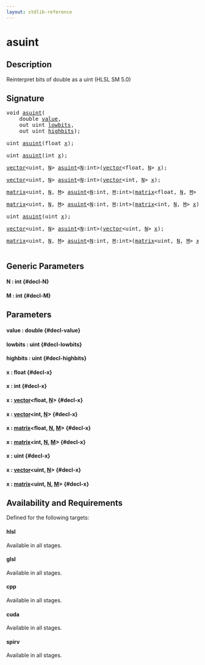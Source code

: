 ```yaml
---
layout: stdlib-reference
---
```


# asuint

## Description

Reinterpret bits of double as a uint (HLSL SM 5.0)




## Signature 

<pre>
<span class="code_keyword">void</span> <a href="/stdlib-reference/global-decls/asuint">asuint</a>(
    <span class="code_keyword">double</span> <a href="/stdlib-reference/global-decls/asuint#decl-value" class="code_param">value</a>,
    <span class="code_keyword">out</span> <span class="code_keyword">uint</span> <a href="/stdlib-reference/global-decls/asuint#decl-lowbits" class="code_param">lowbits</a>,
    <span class="code_keyword">out</span> <span class="code_keyword">uint</span> <a href="/stdlib-reference/global-decls/asuint#decl-highbits" class="code_param">highbits</a>);

<span class="code_keyword">uint</span> <a href="/stdlib-reference/global-decls/asuint">asuint</a>(<span class="code_keyword">float</span> <a href="/stdlib-reference/global-decls/asuint#decl-x" class="code_param">x</a>);

<span class="code_keyword">uint</span> <a href="/stdlib-reference/global-decls/asuint">asuint</a>(<span class="code_keyword">int</span> <a href="/stdlib-reference/global-decls/asuint#decl-x" class="code_param">x</a>);

<a href="/stdlib-reference/types/vector/index" class="code_type">vector</a>&lt;<span class="code_keyword">uint</span>, <a href="/stdlib-reference/global-decls/asuint#decl-N" class="code_var">N</a>&gt; <a href="/stdlib-reference/global-decls/asuint">asuint</a>&lt;<a href="/stdlib-reference/global-decls/asuint#decl-N" class="code_var">N</a>:<span class="code_keyword">int</span>&gt;(<a href="/stdlib-reference/types/vector/index" class="code_type">vector</a>&lt;<span class="code_keyword">float</span>, <a href="/stdlib-reference/global-decls/asuint#decl-N" class="code_var">N</a>&gt; <a href="/stdlib-reference/global-decls/asuint#decl-x" class="code_param">x</a>);

<a href="/stdlib-reference/types/vector/index" class="code_type">vector</a>&lt;<span class="code_keyword">uint</span>, <a href="/stdlib-reference/global-decls/asuint#decl-N" class="code_var">N</a>&gt; <a href="/stdlib-reference/global-decls/asuint">asuint</a>&lt;<a href="/stdlib-reference/global-decls/asuint#decl-N" class="code_var">N</a>:<span class="code_keyword">int</span>&gt;(<a href="/stdlib-reference/types/vector/index" class="code_type">vector</a>&lt;<span class="code_keyword">int</span>, <a href="/stdlib-reference/global-decls/asuint#decl-N" class="code_var">N</a>&gt; <a href="/stdlib-reference/global-decls/asuint#decl-x" class="code_param">x</a>);

<a href="/stdlib-reference/types/matrix/index" class="code_type">matrix</a>&lt;<span class="code_keyword">uint</span>, <a href="/stdlib-reference/global-decls/asuint#decl-N" class="code_var">N</a>, <a href="/stdlib-reference/global-decls/asuint#decl-M" class="code_var">M</a>&gt; <a href="/stdlib-reference/global-decls/asuint">asuint</a>&lt;<a href="/stdlib-reference/global-decls/asuint#decl-N" class="code_var">N</a>:<span class="code_keyword">int</span>, <a href="/stdlib-reference/global-decls/asuint#decl-M" class="code_var">M</a>:<span class="code_keyword">int</span>&gt;(<a href="/stdlib-reference/types/matrix/index" class="code_type">matrix</a>&lt;<span class="code_keyword">float</span>, <a href="/stdlib-reference/global-decls/asuint#decl-N" class="code_var">N</a>, <a href="/stdlib-reference/global-decls/asuint#decl-M" class="code_var">M</a>&gt; <a href="/stdlib-reference/global-decls/asuint#decl-x" class="code_param">x</a>);

<a href="/stdlib-reference/types/matrix/index" class="code_type">matrix</a>&lt;<span class="code_keyword">uint</span>, <a href="/stdlib-reference/global-decls/asuint#decl-N" class="code_var">N</a>, <a href="/stdlib-reference/global-decls/asuint#decl-M" class="code_var">M</a>&gt; <a href="/stdlib-reference/global-decls/asuint">asuint</a>&lt;<a href="/stdlib-reference/global-decls/asuint#decl-N" class="code_var">N</a>:<span class="code_keyword">int</span>, <a href="/stdlib-reference/global-decls/asuint#decl-M" class="code_var">M</a>:<span class="code_keyword">int</span>&gt;(<a href="/stdlib-reference/types/matrix/index" class="code_type">matrix</a>&lt;<span class="code_keyword">int</span>, <a href="/stdlib-reference/global-decls/asuint#decl-N" class="code_var">N</a>, <a href="/stdlib-reference/global-decls/asuint#decl-M" class="code_var">M</a>&gt; <a href="/stdlib-reference/global-decls/asuint#decl-x" class="code_param">x</a>);

<span class="code_keyword">uint</span> <a href="/stdlib-reference/global-decls/asuint">asuint</a>(<span class="code_keyword">uint</span> <a href="/stdlib-reference/global-decls/asuint#decl-x" class="code_param">x</a>);

<a href="/stdlib-reference/types/vector/index" class="code_type">vector</a>&lt;<span class="code_keyword">uint</span>, <a href="/stdlib-reference/global-decls/asuint#decl-N" class="code_var">N</a>&gt; <a href="/stdlib-reference/global-decls/asuint">asuint</a>&lt;<a href="/stdlib-reference/global-decls/asuint#decl-N" class="code_var">N</a>:<span class="code_keyword">int</span>&gt;(<a href="/stdlib-reference/types/vector/index" class="code_type">vector</a>&lt;<span class="code_keyword">uint</span>, <a href="/stdlib-reference/global-decls/asuint#decl-N" class="code_var">N</a>&gt; <a href="/stdlib-reference/global-decls/asuint#decl-x" class="code_param">x</a>);

<a href="/stdlib-reference/types/matrix/index" class="code_type">matrix</a>&lt;<span class="code_keyword">uint</span>, <a href="/stdlib-reference/global-decls/asuint#decl-N" class="code_var">N</a>, <a href="/stdlib-reference/global-decls/asuint#decl-M" class="code_var">M</a>&gt; <a href="/stdlib-reference/global-decls/asuint">asuint</a>&lt;<a href="/stdlib-reference/global-decls/asuint#decl-N" class="code_var">N</a>:<span class="code_keyword">int</span>, <a href="/stdlib-reference/global-decls/asuint#decl-M" class="code_var">M</a>:<span class="code_keyword">int</span>&gt;(<a href="/stdlib-reference/types/matrix/index" class="code_type">matrix</a>&lt;<span class="code_keyword">uint</span>, <a href="/stdlib-reference/global-decls/asuint#decl-N" class="code_var">N</a>, <a href="/stdlib-reference/global-decls/asuint#decl-M" class="code_var">M</a>&gt; <a href="/stdlib-reference/global-decls/asuint#decl-x" class="code_param">x</a>);

</pre>

## Generic Parameters

#### N  : int {#decl-N}
#### M  : int {#decl-M}

## Parameters

#### value  : double {#decl-value}
#### lowbits  : uint {#decl-lowbits}
#### highbits  : uint {#decl-highbits}
#### x  : float {#decl-x}
#### x  : int {#decl-x}
#### x  : [vector](/stdlib-reference/types/vector/index)\<float, [N](/stdlib-reference/types/vector/index#decl-N)\> {#decl-x}
#### x  : [vector](/stdlib-reference/types/vector/index)\<int, [N](/stdlib-reference/types/vector/index#decl-N)\> {#decl-x}
#### x  : [matrix](/stdlib-reference/types/matrix/index)\<float, [N](/stdlib-reference/types/matrix/index#decl-N), [M](/stdlib-reference/types/matrix/index#decl-M)\> {#decl-x}
#### x  : [matrix](/stdlib-reference/types/matrix/index)\<int, [N](/stdlib-reference/types/matrix/index#decl-N), [M](/stdlib-reference/types/matrix/index#decl-M)\> {#decl-x}
#### x  : uint {#decl-x}
#### x  : [vector](/stdlib-reference/types/vector/index)\<uint, [N](/stdlib-reference/types/vector/index#decl-N)\> {#decl-x}
#### x  : [matrix](/stdlib-reference/types/matrix/index)\<uint, [N](/stdlib-reference/types/matrix/index#decl-N), [M](/stdlib-reference/types/matrix/index#decl-M)\> {#decl-x}

## Availability and Requirements

Defined for the following targets:

#### hlsl
Available in all stages.

#### glsl
Available in all stages.

#### cpp
Available in all stages.

#### cuda
Available in all stages.

#### spirv
Available in all stages.



